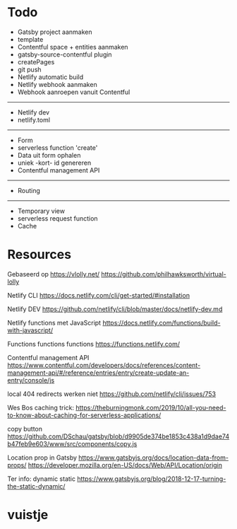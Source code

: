 # Todo

- Gatsby project aanmaken
- template
- Contentful space + entities aanmaken
- gatsby-source-contentful plugin
- createPages
- git push
- Netlify automatic build
- Netlify webhook aanmaken
- Webhook aanroepen vanuit Contentful

---

- Netlify dev
- netlify.toml

---

- Form
- serverless function 'create'
- Data uit form ophalen
- uniek -kort- id genereren
- Contentful management API

---

- Routing

---

- Temporary view
- serverless request function
- Cache

# Resources

Gebaseerd op
https://vlolly.net/
https://github.com/philhawksworth/virtual-lolly

Netlify CLI
https://docs.netlify.com/cli/get-started/#installation

Netlify DEV
https://github.com/netlify/cli/blob/master/docs/netlify-dev.md

Netlify functions met JavaScript
https://docs.netlify.com/functions/build-with-javascript/

Functions functions functions
https://functions.netlify.com/

Contentful management API
https://www.contentful.com/developers/docs/references/content-management-api/#/reference/entries/entry/create-update-an-entry/console/js

local 404 redirects werken niet
https://github.com/netlify/cli/issues/753

Wes Bos caching trick:
https://theburningmonk.com/2019/10/all-you-need-to-know-about-caching-for-serverless-applications/

copy button
https://github.com/DSchau/gatsby/blob/d9905de374be1853c438a1d9dae74b47feb9e603/www/src/components/copy.js

Location prop in Gatsby
https://www.gatsbyjs.org/docs/location-data-from-props/
https://developer.mozilla.org/en-US/docs/Web/API/Location/origin

Ter info: dynamic static
https://www.gatsbyjs.org/blog/2018-12-17-turning-the-static-dynamic/
# vuistje
